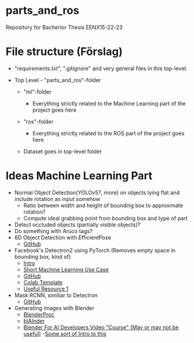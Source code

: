 # parts_and_ros
Repository for Bacherlor Thesis EENX15-22-23

# File structure (Förslag)
- "requirements.txt", ".gitignore" and very general files in this top-level.

- Top Level - "parts_and_ros"-folder
    - "ml"-folder
        - Everything strictly related to the Machine Learning part of the project goes here

    - "ros"-folder
        - Everything strictly related to the ROS part of the project goes here

    - Dataset goes in top-level folder

# Ideas Machine Learning Part
- Normal Object Detection(YOLOv5?, more) on objects lying flat and include rotation as input somehow
    - Ratio between width and height of bounding box to approximate rotation?
    - Compute ideal grabbing point from bounding box and type of part
- Detect occluded objects (partially visible objects)?
- Do something with Aruco tags?
- 6D Object Detection with EfficientPose
    - [GitHub](https://github.com/ybkscht/EfficientPose)
- Facebook's Detectron2 using PyTorch (Removes empty space in bounding box, kind of)
    - [Intro](https://www.youtube.com/watch?v=1oq1Ye7dFqc)
    - [Short Machine Learning Use Case](https://www.youtube.com/watch?v=eUSgtfK4ivk)
    - [GitHub](https://github.com/facebookresearch/detectron2)
    - [Colab Template](https://colab.research.google.com/drive/16jcaJoc6bCFAQ96jDe2HwtXj7BMD_-m5)
    - [Useful Resource 1](https://gilberttanner.com/blog/detectron2-train-a-instance-segmentation-model)
- Mask RCNN, similiar to Detectron
    - [GitHub](https://github.com/matterport/Mask_RCNN)
- Generating images with Blender
    - [BlenderProc](https://github.com/DLR-RM/BlenderProc)
    - [blAInder](https://github.com/ln-12/blainder-range-scanner)
    - [Blender For AI Developers Video "Course" (May or may not be useful)](https://www.immersivelimit.com/tutorials/blender-for-ai-developers)
        -[Some sort of Intro to this](https://www.immersivelimit.com/tutorials/synthetic-datasets-with-blender)

